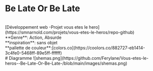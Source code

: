 # Be Late Or Be Late
<br>
[Développement web -Projet vous etes le hero](https://smnarnold.com/projets/vous-etes-le-heros/repo-github)
<br>
**Genre**: Action, Absurde
<br>
**inspiration**: sans objet
<br>
**pallette de couleur**:[colors.co](https://coolors.co/882727-eb1414-3c4fe0-5468ff-89e5ff-ffffff)
<br>
# Diagramme
![shemas.png](https://github.com/Ferylane/Vous-etes-le-heros--Be-Late-Or-Be-Late-/blob/main/images/shemas.png)
